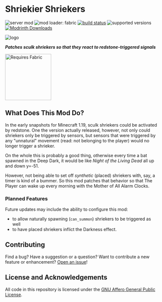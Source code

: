 # Shriekier Shriekers

![server mod](https://img.shields.io/badge/Server\/Client-server-critical)
![mod loader: fabric](https://img.shields.io/badge/Mod_Loader-fabric-dbd0b4)
[![build status](https://github.com/OpenBagTwo/ShriekierShriekers/actions/workflows/build.yml/badge.svg)](https://github.com/OpenBagTwo/ShriekierShriekers/actions/workflows/build.yml)
![supported versions](https://img.shields.io/badge/Supported_Versions-1.20.1-blue)
[![Modrinth Downloads](https://img.shields.io/modrinth/dt/shriekier-shriekers)](https://modrinth.com/mod/shriekier-shriekers)

![logo](_static/logo.png)

_**Patches sculk shriekers so that they react to redstone-triggered signals**_

<img src="https://i.imgur.com/Ol1Tcf8.png" alt="Requires Fabric" width="150"/>

## What Does This Mod Do?

In the early snapshots for Minecraft 1.19, sculk shriekers could be activated by redstone.
One the version actually released, however, not only could shriekers only be triggered
by sensors, but sensors that were triggered by any "unnatural" movement (read: not belonging
to the player) would no longer trigger a shrieker.

On the whole this is probably a good thing, otherwise every time a bat spawned in the Deep Dark,
it would be like _Night of the Living Dead_ all up and down y=-51.

However, not being able to set off _synthetic_ (placed) shriekers with, say, a timer is kind of
a bummer. So this mod patches that behavior so that The Player can wake up every morning with
the Mother of All Alarm Clocks.

### Planned Features
Future updates may include the ability to configure this mod:
- to allow naturally spawning (`can_summon`) shriekers to be triggered as well
- to have placed shriekers inflict the Darkness effect.

## Contributing

Find a bug? Have a suggestion or a question? Want to contribute a new feature or enhancement?
[Open an issue](https://github.com/OpenBagTwo/ShriekierShriekers/issues/new)!

## License and Acknowledgements

All code in this repository is licensed under the
[GNU Affero General Public License](https://www.gnu.org/licenses/agpl-3.0.en.html).

